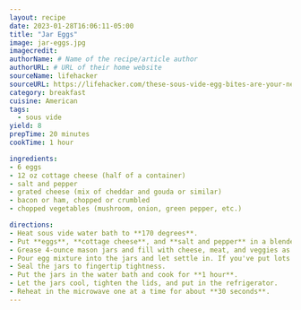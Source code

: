 ```yaml
---
layout: recipe
date: 2023-01-28T16:06:11-05:00
title: "Jar Eggs" 
image: jar-eggs.jpg
imagecredit:
authorName: # Name of the recipe/article author
authorURL: # URL of their home website
sourceName: lifehacker
sourceURL: https://lifehacker.com/these-sous-vide-egg-bites-are-your-new-weekday-breakfas-1824008696
category: breakfast
cuisine: American
tags: 
  - sous vide
yield: 8
prepTime: 20 minutes
cookTime: 1 hour

ingredients:
- 6 eggs
- 12 oz cottage cheese (half of a container)
- salt and pepper
- grated cheese (mix of cheddar and gouda or similar)
- bacon or ham, chopped or crumbled
- chopped vegetables (mushroom, onion, green pepper, etc.)

directions:
- Heat sous vide water bath to **170 degrees**.
- Put **eggs**, **cottage cheese**, and **salt and pepper** in a blender and mix until smooth.
- Grease 4-ounce mason jars and fill with cheese, meat, and veggies as desired.
- Pour egg mixture into the jars and let settle in. If you've put lots of extras in your jars, you may end up with more than 8 jars.
- Seal the jars to fingertip tightness.
- Put the jars in the water bath and cook for **1 hour**.
- Let the jars cool, tighten the lids, and put in the refrigerator.
- Reheat in the microwave one at a time for about **30 seconds**.
---
```

